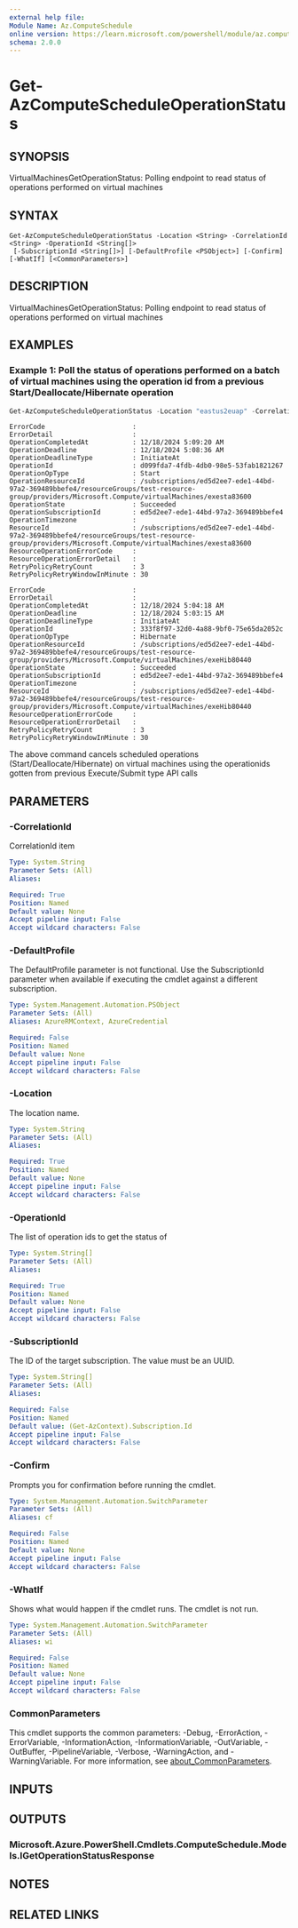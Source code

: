 ```yaml
---
external help file:
Module Name: Az.ComputeSchedule
online version: https://learn.microsoft.com/powershell/module/az.computeschedule/get-azcomputescheduleoperationstatus
schema: 2.0.0
---
```


# Get-AzComputeScheduleOperationStatus

## SYNOPSIS
VirtualMachinesGetOperationStatus: Polling endpoint to read status of operations performed on virtual machines

## SYNTAX

```
Get-AzComputeScheduleOperationStatus -Location <String> -CorrelationId <String> -OperationId <String[]>
 [-SubscriptionId <String[]>] [-DefaultProfile <PSObject>] [-Confirm] [-WhatIf] [<CommonParameters>]
```

## DESCRIPTION
VirtualMachinesGetOperationStatus: Polling endpoint to read status of operations performed on virtual machines

## EXAMPLES

### Example 1: Poll the status of operations performed on a batch of virtual machines using the operation id from a previous Start/Deallocate/Hibernate operation
```powershell
Get-AzComputeScheduleOperationStatus -Location "eastus2euap" -Correlationid "bbb34b32-0ca1-473f-b53d-d06148d0d1fa" -OperationId "d099fda7-4fdb-4db0-98e5-53fab1821267","333f8f97-32d0-4a88-9bf0-75e65da2052c" -SubscriptionId "ed5d2ee7-ede1-44bd-97a2-369489bbefe4" | Format-List
```

```output
ErrorCode                      :
ErrorDetail                    :
OperationCompletedAt           : 12/18/2024 5:09:20 AM
OperationDeadline              : 12/18/2024 5:08:36 AM
OperationDeadlineType          : InitiateAt
OperationId                    : d099fda7-4fdb-4db0-98e5-53fab1821267
OperationOpType                : Start
OperationResourceId            : /subscriptions/ed5d2ee7-ede1-44bd-97a2-369489bbefe4/resourceGroups/test-resource-group/providers/Microsoft.Compute/virtualMachines/exesta83600
OperationState                 : Succeeded
OperationSubscriptionId        : ed5d2ee7-ede1-44bd-97a2-369489bbefe4
OperationTimezone              :
ResourceId                     : /subscriptions/ed5d2ee7-ede1-44bd-97a2-369489bbefe4/resourceGroups/test-resource-group/providers/Microsoft.Compute/virtualMachines/exesta83600
ResourceOperationErrorCode     :
ResourceOperationErrorDetail   :
RetryPolicyRetryCount          : 3
RetryPolicyRetryWindowInMinute : 30

ErrorCode                      :
ErrorDetail                    :
OperationCompletedAt           : 12/18/2024 5:04:18 AM
OperationDeadline              : 12/18/2024 5:03:15 AM
OperationDeadlineType          : InitiateAt
OperationId                    : 333f8f97-32d0-4a88-9bf0-75e65da2052c
OperationOpType                : Hibernate
OperationResourceId            : /subscriptions/ed5d2ee7-ede1-44bd-97a2-369489bbefe4/resourceGroups/test-resource-group/providers/Microsoft.Compute/virtualMachines/exeHib80440
OperationState                 : Succeeded
OperationSubscriptionId        : ed5d2ee7-ede1-44bd-97a2-369489bbefe4
OperationTimezone              :
ResourceId                     : /subscriptions/ed5d2ee7-ede1-44bd-97a2-369489bbefe4/resourceGroups/test-resource-group/providers/Microsoft.Compute/virtualMachines/exeHib80440
ResourceOperationErrorCode     :
ResourceOperationErrorDetail   :
RetryPolicyRetryCount          : 3
RetryPolicyRetryWindowInMinute : 30
```

The above command cancels scheduled operations (Start/Deallocate/Hibernate) on virtual machines using the operationids gotten from previous Execute/Submit type API calls

## PARAMETERS

### -CorrelationId
CorrelationId item

```yaml
Type: System.String
Parameter Sets: (All)
Aliases:

Required: True
Position: Named
Default value: None
Accept pipeline input: False
Accept wildcard characters: False
```

### -DefaultProfile
The DefaultProfile parameter is not functional.
Use the SubscriptionId parameter when available if executing the cmdlet against a different subscription.

```yaml
Type: System.Management.Automation.PSObject
Parameter Sets: (All)
Aliases: AzureRMContext, AzureCredential

Required: False
Position: Named
Default value: None
Accept pipeline input: False
Accept wildcard characters: False
```

### -Location
The location name.

```yaml
Type: System.String
Parameter Sets: (All)
Aliases:

Required: True
Position: Named
Default value: None
Accept pipeline input: False
Accept wildcard characters: False
```

### -OperationId
The list of operation ids to get the status of

```yaml
Type: System.String[]
Parameter Sets: (All)
Aliases:

Required: True
Position: Named
Default value: None
Accept pipeline input: False
Accept wildcard characters: False
```

### -SubscriptionId
The ID of the target subscription.
The value must be an UUID.

```yaml
Type: System.String[]
Parameter Sets: (All)
Aliases:

Required: False
Position: Named
Default value: (Get-AzContext).Subscription.Id
Accept pipeline input: False
Accept wildcard characters: False
```

### -Confirm
Prompts you for confirmation before running the cmdlet.

```yaml
Type: System.Management.Automation.SwitchParameter
Parameter Sets: (All)
Aliases: cf

Required: False
Position: Named
Default value: None
Accept pipeline input: False
Accept wildcard characters: False
```

### -WhatIf
Shows what would happen if the cmdlet runs.
The cmdlet is not run.

```yaml
Type: System.Management.Automation.SwitchParameter
Parameter Sets: (All)
Aliases: wi

Required: False
Position: Named
Default value: None
Accept pipeline input: False
Accept wildcard characters: False
```

### CommonParameters
This cmdlet supports the common parameters: -Debug, -ErrorAction, -ErrorVariable, -InformationAction, -InformationVariable, -OutVariable, -OutBuffer, -PipelineVariable, -Verbose, -WarningAction, and -WarningVariable. For more information, see [about_CommonParameters](http://go.microsoft.com/fwlink/?LinkID=113216).

## INPUTS

## OUTPUTS

### Microsoft.Azure.PowerShell.Cmdlets.ComputeSchedule.Models.IGetOperationStatusResponse

## NOTES

## RELATED LINKS

